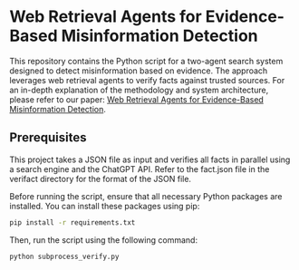 # Web Retrieval Agents for Evidence-Based Misinformation Detection

This repository contains the Python script for a two-agent search system designed to detect misinformation based on evidence. The approach leverages web retrieval agents to verify facts against trusted sources. For an in-depth explanation of the methodology and system architecture, please refer to our paper: [Web Retrieval Agents for Evidence-Based Misinformation Detection](https://arxiv.org/abs/2409.00009).

## Prerequisites
This project takes a JSON file as input and verifies all facts in parallel using a search engine and the ChatGPT API. Refer to the fact.json file in the verifact directory for the format of the JSON file.

Before running the script, ensure that all necessary Python packages are installed. You can install these packages using pip:

```bash
pip install -r requirements.txt
```
Then, run the script using the following command:
```bash
python subprocess_verify.py
```

